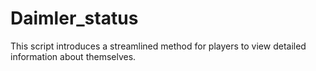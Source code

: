 # Daimler_status
This script introduces a streamlined method for players to view detailed information about themselves.
